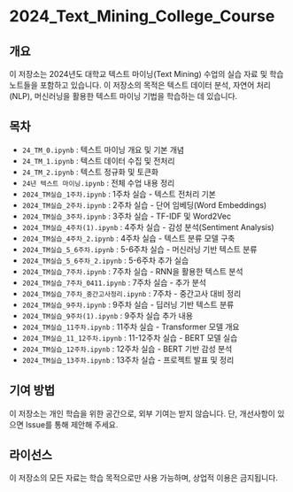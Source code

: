 # 2024_Text_Mining_College_Course

## 개요
이 저장소는 2024년도 대학교 텍스트 마이닝(Text Mining) 수업의 실습 자료 및 학습 노트들을 포함하고 있습니다.
이 저장소의 목적은 텍스트 데이터 분석, 자연어 처리(NLP), 머신러닝을 활용한 텍스트 마이닝 기법을 학습하는 데 있습니다.

## 목차

- `24_TM_0.ipynb` : 텍스트 마이닝 개요 및 기본 개념
- `24_TM_1.ipynb` : 텍스트 데이터 수집 및 전처리
- `24_TM_2.ipynb` : 텍스트 정규화 및 토큰화
- `24년 텍스트 마이닝.ipynb` : 전체 수업 내용 정리
- `2024_TM실습_1주차.ipynb` : 1주차 실습 - 텍스트 전처리 기본
- `2024_TM실습_2주차.ipynb` : 2주차 실습 - 단어 임베딩(Word Embeddings)
- `2024_TM실습_3주차.ipynb` : 3주차 실습 - TF-IDF 및 Word2Vec
- `2024_TM실습_4주차(1).ipynb` : 4주차 실습 - 감성 분석(Sentiment Analysis)
- `2024_TM실습_4주차_2.ipynb` : 4주차 실습 - 텍스트 분류 모델 구축
- `2024_TM실습_5_6주차.ipynb` : 5-6주차 실습 - 머신러닝 기반 텍스트 분류
- `2024_TM실습_5_6주차_2.ipynb` : 5-6주차 추가 실습
- `2024_TM실습_7주차.ipynb` : 7주차 실습 - RNN을 활용한 텍스트 분석
- `2024_TM실습_7주차_0411.ipynb` : 7주차 실습 - 추가 분석
- `2024_TM실습_7주차_중간고사정리.ipynb` : 7주차 - 중간고사 대비 정리
- `2024_TM실습_9주차.ipynb` : 9주차 실습 - 딥러닝 기반 텍스트 분류
- `2024_TM실습_9주차(1).ipynb` : 9주차 실습 추가 내용
- `2024_TM실습_11주차.ipynb` : 11주차 실습 - Transformer 모델 개요
- `2024_TM실습_11_12주차.ipynb` : 11-12주차 실습 - BERT 모델 실습
- `2024_TM실습_12주차.ipynb` : 12주차 실습 - BERT 기반 감성 분석
- `2024_TM실습_13주차.ipynb` : 13주차 실습 - 프로젝트 발표 및 정리

## 기여 방법
이 저장소는 개인 학습을 위한 공간으로, 외부 기여는 받지 않습니다.
단, 개선사항이 있으면 Issue를 통해 제안해 주세요.

## 라이선스
이 저장소의 모든 자료는 학습 목적으로만 사용 가능하며, 상업적 이용은 금지됩니다.
